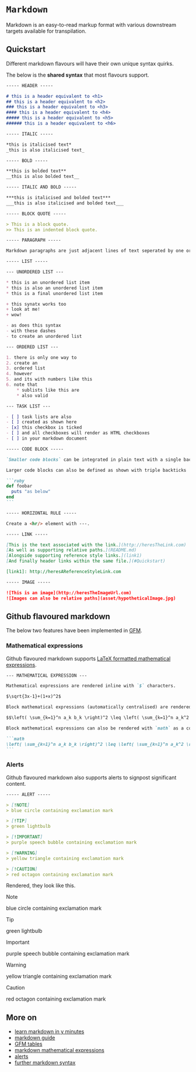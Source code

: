# `Markdown`

Markdown is an easy-to-read markup format with various downstream targets available for transpilation.

## Quickstart

Different markdown flavours will have their own unique syntax quirks. 

The below is the **shared syntax** that most flavours support.

````md
----- HEADER -----

# this is a header equivalent to <h1>
## this is a header equivalent to <h2>
### this is a header equivalent to <h3>
#### this is a header equivalent to <h4>
##### this is a header equivalent to <h5>
###### this is a header equivalent to <h6>

----- ITALIC -----

*this is italicised text*
_this is also italicised text_

----- BOLD -----

**this is bolded text**
__this is also bolded text__

----- ITALIC AND BOLD -----

***this is italicised and bolded text***
___this is also italicised and bolded text___

----- BLOCK QUOTE -----

> This is a block quote.
>> This is an indented block quote.

----- PARAGRAPH -----

Markdown paragraphs are just adjacent lines of text seperated by one or more blank lines.

----- LIST -----

--- UNORDERED LIST ---

* this is an unordered list item
* this is also an unordered list item
* this is a final unordered list item

+ this synatx works too
+ look at me!
+ wow!

- as does this syntax
- with these dashes
- to create an unordered list

--- ORDERED LIST ---

1. there is only one way to 
2. create an
3. ordered list
4. however
5. and its with numbers like this
6. note that 
    * sublists like this are 
    * also valid

--- TASK LIST ---

- [ ] task lists are also
- [ ] created as shown here
- [x] this checkbox is ticked
- [ ] and all checkboxes will render as HTML checkboxes
- [ ] in your markdown document

----- CODE BLOCK ----- 

`Smaller code blocks` can be integrated in plain text with a single backtick ` `.

Larger code blocks can also be defined as shown with triple backticks ``` ``` to provide syntax-specific highlighting for the code block.

```ruby
def foobar
  puts "as below"
end
```

----- HORIZONTAL RULE ----- 

Create a <hr/> element with ---.

----- LINK -----

[This is the text associated with the link.](http://heresTheLink.com)
[As well as supporting relative paths.](README.md)
[Alongside supporting reference style links.](link1)
[And finally header links within the same file.](#Quickstart)

[link1]: http://heresAReferenceStyleLink.com

----- IMAGE -----

![This is an image](http://heresTheImageUrl.com)
![Images can also be relative paths](asset/hypotheticalImage.jpg)
````

## Github flavoured markdown

The below two features have been implemented in [GFM](https://github.github.com/gfm/).

### Mathematical expressions

Github flavoured markdown supports [LaTeX formatted mathematical expressions](https://en.wikibooks.org/wiki/LaTeX/Mathematics).

````md
--- MATHEMATICAL EXPRESSION ---

Mathematical expressions are rendered inline with `$` characters.

$\sqrt{3x-1}+(1+x)^2$

Block mathematical expressions (automatically centralised) are rendered with `$$` characters.

$$\left( \sum_{k=1}^n a_k b_k \right)^2 \leq \left( \sum_{k=1}^n a_k^2 \right) \left( \sum_{k=1}^n b_k^2 \right)$$

Block mathematical expressions can also be rendered with `math` as a code block (the below will render the same as the above).

```math
\left( \sum_{k=1}^n a_k b_k \right)^2 \leq \left( \sum_{k=1}^n a_k^2 \right) \left( \sum_{k=1}^n b_k^2 \right)
```
````

### Alerts

Github flavoured markdown also supports alerts to signpost significant content.

```md
----- ALERT -----

> [!NOTE]
> blue circle containing exclamation mark

> [!TIP]
> green lightbulb

> [!IMPORTANT]
> purple speech bubble containing exclamation mark

> [!WARNING]
> yellow triangle containing exclamation mark

> [!CAUTION]
> red octagon containing exclamation mark
```

Rendered, they look like this.

>[!NOTE]
> blue circle containing exclamation mark

>[!TIP]
> green lightbulb

>[!IMPORTANT]
> purple speech bubble containing exclamation mark

>[!WARNING]
> yellow triangle containing exclamation mark

>[!CAUTION]
> red octagon containing exclamation mark

## More on

* [learn markdown in y minutes](https://learnxinyminutes.com/docs/markdown/)
* [markdown guide](https://www.markdownguide.org/)
* [GFM tables](https://docs.github.com/en/get-started/writing-on-github/working-with-advanced-formatting/organizing-information-with-tables)
* [markdown mathematical expressions](https://docs.github.com/en/get-started/writing-on-github/working-with-advanced-formatting/writing-mathematical-expressions)
* [alerts](https://docs.github.com/en/get-started/writing-on-github/getting-started-with-writing-and-formatting-on-github/basic-writing-and-formatting-syntax#alerts)
* [further markdown syntax](https://www.markdownguide.org/hacks/)
